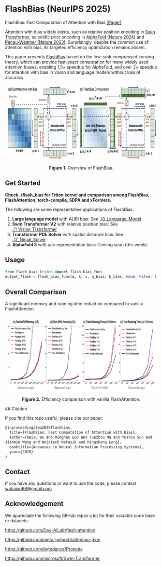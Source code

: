 # FlashBias (NeurIPS 2025)
FlashBias: Fast Computation of Attention with Bias [[Paper]](https://arxiv.org/pdf/2505.12044)

Attention with bias widely exists, such as relative position encoding in [Swin Transformer](https://github.com/microsoft/Swin-Transformer), scientific prior encoding in [AlphaFold (Nature 2024)](https://www.nature.com/articles/s41586-024-07487-w) and [Pangu-Weather (Nature 2023)](https://www.nature.com/articles/s41586-023-06185-3). Surprisingly, despite the common use of attention with bias, its targeted efficiency optimization remains absent.

This paper presents [FlashBias](https://arxiv.org/pdf/2505.12044) based on the low-rank compressed sensing theory, which can provide fast-exact computation for many widely used attention biases, enabling 1.5× speedup for AlphaFold, and over 2× speedup for attention with bias in vision and language models without loss of accuracy.

<p align="center">
<img src=".\pic\flashbias.png" height = "250" alt="" align=center />
<br><br>
<b>Figure 1.</b> Overview of FlashBias.
</p>

## Get Started

**Check [./flash_bias](https://github.com/thuml/FlashBias/tree/main/flash_bias) for Triton kernel and comparison among FlashBias, FlashAttention, torch-complie, SDPA and xFormers.**

The following are some representative applications of FlashBias.

1. **Large language model** with ALiBi bias: See [./0_Language_Model](https://github.com/thuml/FlashBias/tree/main/0_Language_Model)
2. **Swin Transformer V2** with relative position bias: See [./1_Vision_Transformer](https://github.com/thuml/FlashBias/tree/main/1_Vision_Transformer)
3. **Transformer PDE Solver** with spatial distance bias: See [./2_Neual_Solver](https://github.com/thuml/FlashBias/tree/main/2_Neural_Solver)
4. **AlphaFold 3** with pair representation bias: Coming soon (this week).

## Usage

```python
from flash_bias_triton import flash_bias_func
output_flash = flash_bias_func(q, k, v, q_bias, k_bias, None, False, 1 / np.sqrt(headdim))
```

## Overall Comparison

A significant memory and running time reduction compared to vanilla FlashAttention.

<p align="center">
<img src=".\pic\efficiency.png" height = "250" alt="" align=center />
<br><br>
<b>Figure 2.</b> Efficiency comparison with vanilla FlashAttention.
</p>
## Citation

If you find this repo useful, please cite our paper. 

```
@inproceedings{wu2025flashbias,
  title={FlashBias: Fast Computation of Attention with Bias},
  author={Haixu Wu and Minghao Guo and Yuezhou Ma and Yuanxu Sun and Jianmin Wang and Wojciech Matusik and Mingsheng Long},
  booktitle={Advances in Neural Information Processing Systems},
  year={2025}
}
```

## Contact

If you have any questions or want to use the code, please contact wuhaixu98@gmail.com

## Acknowledgement

We appreciate the following GitHub repos a lot for their valuable code base or datasets:

https://github.com/Dao-AILab/flash-attention

https://github.com/meta-pytorch/attention-gym

https://github.com/bytedance/Protenix

https://github.com/microsoft/Swin-Transformer
